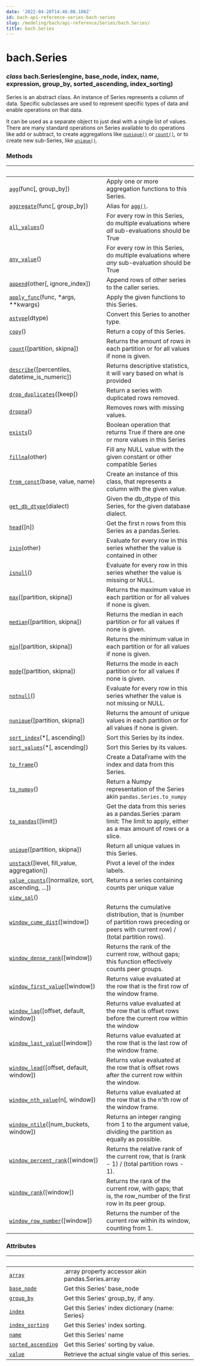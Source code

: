 ```yaml
---
date: '2022-04-28T14:46:08.106Z'
id: bach-api-reference-series-bach-series
slug: /modeling/bach/api-reference/Series/bach.Series/
title: bach.Series
---
```


# bach.Series


### _class_ bach.Series(engine, base_node, index, name, expression, group_by, sorted_ascending, index_sorting)
Series is an abstract class. An instance of Series represents a column of data. Specific subclasses are
used to represent specific types of data and enable operations on that data.

It can be used as a separate object to just deal with a single list of values. There are many standard
operations on Series available to do operations like add or subtract, to create aggregations like
[`nunique()`](bach.Series.nunique/#bach.Series.nunique) or [`count()`](bach.Series.count/#bach.Series.count), or to create new sub-Series, like [`unique()`](bach.Series.unique/#bach.Series.unique).

<!-- !! processed by numpydoc !! -->
### Methods

| &nbsp;                                           | &nbsp;                                                                                                                                      |
| ------------------------------------------------ | ------------------------------------------------------------------------------------------------------------------------------------------ |
| [`agg`](bach.Series.agg/#bach.Series.agg)(func[, group_by])                            | Apply one or more aggregation functions to this Series.                                                                                     |
| [`aggregate`](bach.Series.aggregate/#bach.Series.aggregate)(func[, group_by])                      | Alias for [`agg()`](bach.Series.agg/#bach.Series.agg).                                                                                                                            |
| [`all_values`](bach.Series.all-values/#bach.Series.all-values)()                                     | For every row in this Series, do multiple evaluations where _all_ sub-evaluations should be True                                            |
| [`any_value`](bach.Series.any-value/#bach.Series.any-value)()                                      | For every row in this Series, do multiple evaluations where _any_ sub-evaluation should be True                                             |
| [`append`](bach.Series.append/#bach.Series.append)(other[, ignore_index])                    | Append rows of other series to the caller series.                                                                                           |
| [`apply_func`](bach.Series.apply-func/#bach.Series.apply-func)(func, \*args, \*\*kwargs)                | Apply the given functions to this Series.                                                                                                   |
| [`astype`](bach.Series.astype/#bach.Series.astype)(dtype)                                    | Convert this Series to another type.                                                                                                        |
| [`copy`](bach.Series.copy/#bach.Series.copy)()                                           | Return a copy of this Series.                                                                                                               |
| [`count`](bach.Series.count/#bach.Series.count)([partition, skipna])                       | Returns the amount of rows in each partition or for all values if none is given.                                                            |
| [`describe`](bach.Series.describe/#bach.Series.describe)([percentiles, datetime_is_numeric])     | Returns descriptive statistics, it will vary based on what is provided                                                                      |
| [`drop_duplicates`](bach.Series.drop-duplicates/#bach.Series.drop-duplicates)([keep])                          | Return a series with duplicated rows removed.                                                                                               |
| [`dropna`](bach.Series.dropna/#bach.Series.dropna)()                                         | Removes rows with missing values.                                                                                                           |
| [`exists`](bach.Series.exists/#bach.Series.exists)()                                         | Boolean operation that returns True if there are one or more values in this Series                                                          |
| [`fillna`](bach.Series.fillna/#bach.Series.fillna)(other)                                    | Fill any NULL value with the given constant or other compatible Series                                                                      |
| [`from_const`](bach.Series.from-const/#bach.Series.from-const)(base, value, name)                    | Create an instance of this class, that represents a column with the given value.                                                            |
| [`get_db_dtype`](bach.Series.get-db-dtype/#bach.Series.get-db-dtype)(dialect)                            | Given the db_dtype of this Series, for the given database dialect.                                                                          |
| [`head`](bach.Series.head/#bach.Series.head)([n])                                        | Get the first n rows from this Series as a pandas.Series.                                                                                   |
| [`isin`](bach.Series.isin/#bach.Series.isin)(other)                                      | Evaluate for every row in this series whether the value is contained in other                                                               |
| [`isnull`](bach.Series.isnull/#bach.Series.isnull)()                                         | Evaluate for every row in this series whether the value is missing or NULL.                                                                 |
| [`max`](bach.Series.max/#bach.Series.max)([partition, skipna])                         | Returns the maximum value in each partition or for all values if none is given.                                                             |
| [`median`](bach.Series.median/#bach.Series.median)([partition, skipna])                      | Returns the median in each partition or for all values if none is given.                                                                    |
| [`min`](bach.Series.min/#bach.Series.min)([partition, skipna])                         | Returns the minimum value in each partition or for all values if none is given.                                                             |
| [`mode`](bach.Series.mode/#bach.Series.mode)([partition, skipna])                        | Returns the mode in each partition or for all values if none is given.                                                                      |
| [`notnull`](bach.Series.notnull/#bach.Series.notnull)()                                        | Evaluate for every row in this series whether the value is not missing or NULL.                                                             |
| [`nunique`](bach.Series.nunique/#bach.Series.nunique)([partition, skipna])                     | Returns the amount of unique values in each partition or for all values if none is given.                                                   |
| [`sort_index`](bach.Series.sort-index/#bach.Series.sort-index)(\*[, ascending])                       | Sort this Series by its index.                                                                                                              |
| [`sort_values`](bach.Series.sort-values/#bach.Series.sort-values)(\*[, ascending])                      | Sort this Series by its values.                                                                                                             |
| [`to_frame`](bach.Series.to-frame/#bach.Series.to-frame)()                                       | Create a DataFrame with the index and data from this Series.                                                                                |
| [`to_numpy`](bach.Series.to-numpy/#bach.Series.to-numpy)()                                       | Return a Numpy representation of the Series akin `pandas.Series.to_numpy`                                                                     |
| [`to_pandas`](bach.Series.to-pandas/#bach.Series.to-pandas)([limit])                               | Get the data from this series as a pandas.Series :param limit: The limit to apply, either as a max amount of rows or a slice.               |
| [`unique`](bach.Series.unique/#bach.Series.unique)([partition, skipna])                      | Return all unique values in this Series.                                                                                                    |
| [`unstack`](bach.Series.unstack/#bach.Series.unstack)([level, fill_value, aggregation])        | Pivot a level of the index labels.                                                                                                          |
| [`value_counts`](bach.Series.value-counts/#bach.Series.value-counts)([normalize, sort, ascending, ...])  | Returns a series containing counts per unique value                                                                                         |
| [`view_sql`](bach.Series.view-sql/#bach.Series.view-sql)()                                       |                                                                                                                                             |
| [`window_cume_dist`](bach.Series.window-cume-dist/#bach.Series.window-cume-dist)([window])                       | Returns the cumulative distribution, that is (number of partition rows preceding or peers with current row) / (total partition rows).       |
| [`window_dense_rank`](bach.Series.window-dense-rank/#bach.Series.window-dense-rank)([window])                      | Returns the rank of the current row, without gaps; this function effectively counts peer groups.                                            |
| [`window_first_value`](bach.Series.window-first-value/#bach.Series.window-first-value)([window])                     | Returns value evaluated at the row that is the first row of the window frame.                                                               |
| [`window_lag`](bach.Series.window-lag/#bach.Series.window-lag)([offset, default, window])            | Returns value evaluated at the row that is offset rows before the current row within the window                                             |
| [`window_last_value`](bach.Series.window-last-value/#bach.Series.window-last-value)([window])                      | Returns value evaluated at the row that is the last row of the window frame.                                                                |
| [`window_lead`](bach.Series.window-lead/#bach.Series.window-lead)([offset, default, window])           | Returns value evaluated at the row that is offset rows after the current row within the window.                                             |
| [`window_nth_value`](bach.Series.window-nth-value/#bach.Series.window-nth-value)(n[, window])                    | Returns value evaluated at the row that is the n'th row of the window frame.                                                                |
| [`window_ntile`](bach.Series.window-ntile/#bach.Series.window-ntile)([num_buckets, window])              | Returns an integer ranging from 1 to the argument value, dividing the partition as equally as possible.                                     |
| [`window_percent_rank`](bach.Series.window-percent-rank/#bach.Series.window-percent-rank)([window])                    | Returns the relative rank of the current row, that is (rank - 1) / (total partition rows - 1).                                              |
| [`window_rank`](bach.Series.window-rank/#bach.Series.window-rank)([window])                            | Returns the rank of the current row, with gaps; that is, the row_number of the first row in its peer group.                                 |
| [`window_row_number`](bach.Series.window-row-number/#bach.Series.window-row-number)([window])                      | Returns the number of the current row within its window, counting from 1.                                                                   |

### Attributes

| &nbsp;                                           | &nbsp;                                                                                                                                      |
| ------------------------------------------------ | ------------------------------------------------------------------------------------------------------------------------------------------ |
| [`array`](bach.Series.array/#bach.Series.array)                                            | .array property accessor akin pandas.Series.array                                                                                           |
| [`base_node`](bach.Series.base-node/#bach.Series.base-node)                                        | Get this Series' base_node                                                                                                                  |
| [`group_by`](bach.Series.group-by/#bach.Series.group-by)                                         | Get this Series' group_by, if any.                                                                                                          |
| [`index`](bach.Series.index/#bach.Series.index)                                            | Get this Series' index dictionary {name: Series}                                                                                            |
| [`index_sorting`](bach.Series.index-sorting/#bach.Series.index-sorting)                                    | Get this Series' index sorting.                                                                                                             |
| [`name`](bach.Series.name/#bach.Series.name)                                             | Get this Series' name                                                                                                                       |
| [`sorted_ascending`](bach.Series.sorted-ascending/#bach.Series.sorted-ascending)                                 | Get this Series' sorting by value.                                                                                                          |
| [`value`](bach.Series.value/#bach.Series.value)                                            | Retrieve the actual single value of this series.                                                                                            |
